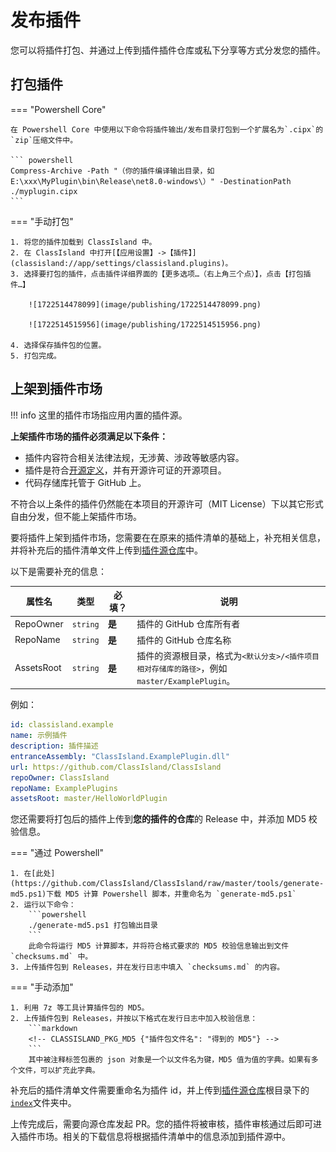 # 发布插件

您可以将插件打包、并通过上传到插件插件仓库或私下分享等方式分发您的插件。

## 打包插件

=== "Powershell Core"

    在 Powershell Core 中使用以下命令将插件输出/发布目录打包到一个扩展名为`.cipx`的`zip`压缩文件中。

    ``` powershell
    Compress-Archive -Path "（你的插件编译输出目录，如 E:\xxx\MyPlugin\bin\Release\net8.0-windows\）" -DestinationPath ./myplugin.cipx
    ```

=== "手动打包"

    1. 将您的插件加载到 ClassIsland 中。
    2. 在 ClassIsland 中打开[【应用设置】->【插件】](classisland://app/settings/classisland.plugins)。
    3. 选择要打包的插件，点击插件详细界面的【更多选项…（右上角三个点）】，点击【打包插件…】

        ![1722514478099](image/publishing/1722514478099.png)

        ![1722514515956](image/publishing/1722514515956.png)

    4. 选择保存插件包的位置。
    5. 打包完成。

## 上架到插件市场

[插件源仓库]: https://github.com/ClassIsland/PluginIndex

!!! info
    这里的插件市场指应用内置的插件源。

**上架插件市场的插件必须满足以下条件：**

- 插件内容符合相关法律法规，无涉黄、涉政等敏感内容。
- 插件是符合[开源定义](https://opensource.org/osd)，并有开源许可证的开源项目。
- 代码存储库托管于 GitHub 上。

不符合以上条件的插件仍然能在本项目的开源许可（MIT License）下以其它形式自由分发，但不能上架插件市场。

要将插件上架到插件市场，您需要在在原来的插件清单的基础上，补充相关信息，并将补充后的插件清单文件上传到[插件源仓库]中。

以下是需要补充的信息：

| 属性名 | 类型 | 必填？ | 说明 |
| -- | -- | -- | -- |
| RepoOwner | `string` | **是** | 插件的 GitHub 仓库所有者 |
| RepoName | `string` | **是** | 插件的 GitHub 仓库名称 |
| AssetsRoot | `string` | **是** | 插件的资源根目录，格式为`<默认分支>/<插件项目相对存储库的路径>`，例如`master/ExamplePlugin`。 |

例如：

```yaml title="classisland.example.yml" hl_lines="6-8"
id: classisland.example
name: 示例插件
description: 插件描述
entranceAssembly: "ClassIsland.ExamplePlugin.dll"
url: https://github.com/ClassIsland/ClassIsland
repoOwner: ClassIsland
repoName: ExamplePlugins
assetsRoot: master/HelloWorldPlugin

```

您还需要将打包后的插件上传到**您的插件的仓库**的 Release 中，并添加 MD5 校验信息。

=== "通过 Powershell"

    1. 在[此处](https://github.com/ClassIsland/ClassIsland/raw/master/tools/generate-md5.ps1)下载 MD5 计算 Powershell 脚本，并重命名为 `generate-md5.ps1`
    2. 运行以下命令：
        ```powershell
        ./generate-md5.ps1 打包输出目录
        ```
        此命令将运行 MD5 计算脚本，并将符合格式要求的 MD5 校验信息输出到文件 `checksums.md` 中。
    3. 上传插件包到 Releases，并在发行日志中填入 `checksums.md` 的内容。

=== "手动添加"

    1. 利用 7z 等工具计算插件包的 MD5。
    2. 上传插件包到 Releases，并按以下格式在发行日志中加入校验信息：
        ```markdown
        <!-- CLASSISLAND_PKG_MD5 {"插件包文件名": "得到的 MD5"} -->
        ```
        其中被注释标签包裹的 json 对象是一个以文件名为键，MD5 值为值的字典。如果有多个文件，可以扩充此字典。

补充后的插件清单文件需要重命名为插件 id，并上传到[插件源仓库]根目录下的[`index`](https://github.com/ClassIsland/PluginIndex/tree/main/index)文件夹中。

上传完成后，需要向源仓库发起 PR。您的插件将被审核，插件审核通过后即可进入插件市场。相关的下载信息将根据插件清单中的信息添加到插件源中。
